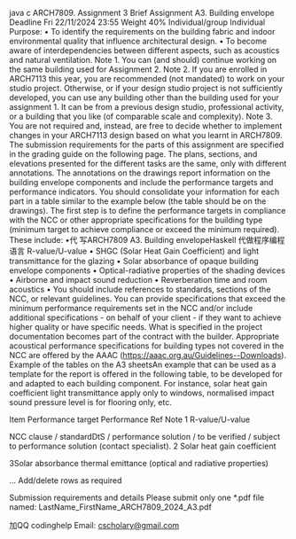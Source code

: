 java c ARCH7809. Assignment 3 Brief Assignment           A3. Building envelope Deadline                Fri 22/11/2024 23:55 Weight                   40% Individual/group    Individual Purpose: • To identify the requirements on the building fabric and indoor environmental quality that influence architectural design. • To become aware of interdependencies between different aspects, such as acoustics and natural ventilation. Note 1. You can (and should) continue working on the same building used for Assignment 2. Note 2. If you are enrolled in ARCH7113 this year, you are recommended (not mandated) to work on your studio project. Otherwise, or if your design studio project is not sufficiently developed, you can use any building other than the building used for your assignment 1. It can be from a previous design studio, professional activity, or a building that you like (of comparable scale and complexity). Note 3. You are not required and, instead, are free to decide whether to implement changes in your ARCH7113 design based on what you learnt in ARCH7809. The submission requirements for the parts of this assignment are specified in the grading guide on the following page. The plans, sections, and elevations presented for the different tasks are the same, only with different annotations. The annotations on the drawings report information on the building envelope components and include the performance targets and performance indicators. You should consolidate your information for each part in a table similar to the example below (the table should be on the drawings). The first step is to define the performance targets in compliance with the NCC or other appropriate specifications for the building type (minimum target to achieve compliance or exceed the minimum required). These include: •代 写ARCH7809 A3. Building envelopeHaskell 代做程序编程语言   R-value/U-value •   SHGC (Solar Heat Gain Coefficient) and light transmittance for the glazing •   Solar absorbance of opaque building envelope components •   Optical-radiative properties of the shading devices •   Airborne and impact sound reduction •   Reverberation time and room acoustics •   You should include references to standards, sections of the NCC, or relevant guidelines. You can provide specifications that exceed the minimum performance requirements set in the NCC and/or include additional specifications - on behalf of your client - if they want to achieve higher quality or have specific needs. What is specified in the project documentation becomes part of the contract with the builder. Appropriate acoustical performance specifications for building types not covered in the NCC are offered by the AAAC (https://aaac.org.au/Guidelines--Downloads). Example of the tables on the A3 sheetsAn example that can be used as a template for the report is offered in the following table, to be developed for and adapted to each building component. For instance, solar heat gain coefficient light transmittance apply only to windows, normalised impact sound pressure level is for flooring only, etc.

Item Performance target Performance Ref Note 1 R-value/U-value

NCC clause  / standardDtS / performance solution / to be verified / subject to performance solution (contact specialist). 2 Solar heat gain coefficient

3Solar  absorbance    thermal emittance       (optical       and radiative properties)

… Add/delete rows as required

Submission requirements and details Please submit only one *.pdf file named: LastName_FirstName_ARCH7809_2024_A3.pdf

加QQ codinghelp Email: cscholary@gmail.com
